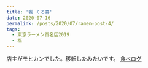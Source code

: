 ```yaml
---
title: '饗 くろ喜'
date: 2020-07-16
permalink: /posts/2020/07/ramen-post-4/
tags:
  - 東京ラーメン百名店2019
  - 塩
---
```


店主がモヒカンでした。移転したみたいです。
[食べログ](https://tabelog.com/tokyo/A1310/A131001/13127743/)
